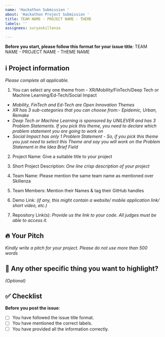 ```yaml
---
name: 'Hackathon Submission '
about: 'Hackathon Project Submission '
title: TEAM NAME - PROJECT NAME - THEME
labels: ''
assignees: suryaskillenza

---
```


**Before you start, please follow this format for your issue title**:
TEAM NAME - PROJECT NAME - THEME NAME

## ℹ️ Project information
_Please complete all applicable._

 1. You can select any one theme from - XR/Mobility/FinTech/Deep Tech or Machine Learning/Ed-Tech/Social Impact
 
- _Mobility, FinTech and Ed-Tech are Open Innovation Themes_
- _XR has 3 sub-categories that you can choose from:- Epidemic, Urban, Remake_
- _Deep Tech or Machine Learning is sponsored by UNILEVER and has 3 Problem Statements. If you pick this theme, you need to declare which problem statement you are going to work on_
- _Social Impact has only 1 Problem Statement - So, if you pick this theme you just need to select this Theme and say you will work on the Problem Statement in the Idea Brief Field_


2. Project Name: Give a suitable title to your project

3. Short Project Description: _One line crisp description of your project_

4. Team Name: Please mention the same team name as mentioned over Skillenza

5. Team Members: Mention their Names & tag their GitHub handles

6. Demo Link: _(if any, this might contain a website/ mobile application link/ short video, etc.)_

7. Repository Link(s): _Provide us the link to your code. All judges must be able to access it._


## 🔥 Your Pitch
_Kindly write a pitch for your project. Please do not use more than 500 words_


## 🔦 Any other specific thing you want to highlight?
_(Optional)_

## ✅ Checklist

**Before you post the issue**:
- [ ] You have followed the issue title format.
- [ ] You have mentioned the correct labels.
- [ ] You have provided all the information correctly.
